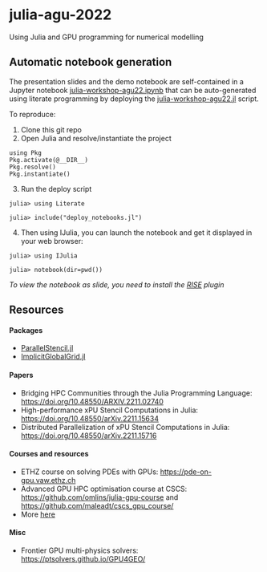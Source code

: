 # julia-agu-2022
Using Julia and GPU programming for numerical modelling

## Automatic notebook generation

The presentation slides and the demo notebook are self-contained in a Jupyter notebook [julia-workshop-agu22.ipynb](julia-workshop-agu22.ipynb) that can be auto-generated using literate programming by deploying the [julia-workshop-agu22.jl](julia-workshop-agu22.jl) script.

To reproduce:
1. Clone this git repo
2. Open Julia and resolve/instantiate the project
```julia-repl
using Pkg
Pkg.activate(@__DIR__)
Pkg.resolve()
Pkg.instantiate()
```
3. Run the deploy script
```julia-repl
julia> using Literate

julia> include("deploy_notebooks.jl")
```
4. Then using IJulia, you can launch the notebook and get it displayed in your web browser:
```julia-repl
julia> using IJulia

julia> notebook(dir=pwd())
```
_To view the notebook as slide, you need to install the [RISE](https://rise.readthedocs.io/en/stable/installation.html) plugin_

## Resources

#### Packages
- [ParallelStencil.jl](https://github.com/omlins/ParallelStencil.jl)
- [ImplicitGlobalGrid.jl](https://github.com/eth-cscs/ImplicitGlobalGrid.jl)

#### Papers
- Bridging HPC Communities through the Julia Programming Language: https://doi.org/10.48550/ARXIV.2211.02740
- High-performance xPU Stencil Computations in Julia: https://doi.org/10.48550/arXiv.2211.15634
- Distributed Parallelization of xPU Stencil Computations in Julia: https://doi.org/10.48550/arXiv.2211.15716

#### Courses and resources
- ETHZ course on solving PDEs with GPUs: https://pde-on-gpu.vaw.ethz.ch
- Advanced GPU HPC optimisation course at CSCS: https://github.com/omlins/julia-gpu-course and https://github.com/maleadt/cscs_gpu_course/
- More [here](https://pde-on-gpu.vaw.ethz.ch/extras/#extra_material)

#### Misc
- Frontier GPU multi-physics solvers: https://ptsolvers.github.io/GPU4GEO/
